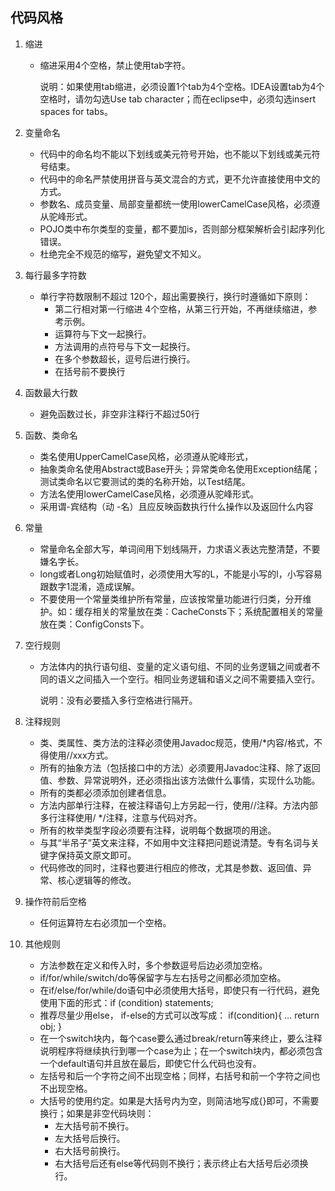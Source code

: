 ## 代码风格

1. 缩进
	+ 缩进采用4个空格，禁止使用tab字符。
	
		说明：如果使用tab缩进，必须设置1个tab为4个空格。IDEA设置tab为4个空格时，请勿勾选Use tab character；而在eclipse中，必须勾选insert spaces for tabs。 
	
2. 变量命名
	+ 代码中的命名均不能以下划线或美元符号开始，也不能以下划线或美元符号结束。
	+ 代码中的命名严禁使用拼音与英文混合的方式，更不允许直接使用中文的方式。
	+ 参数名、成员变量、局部变量都统一使用lowerCamelCase风格，必须遵从驼峰形式。
	+ POJO类中布尔类型的变量，都不要加is，否则部分框架解析会引起序列化错误。
	+ 杜绝完全不规范的缩写，避免望文不知义。
3. 每行最多字符数
	+ 单行字符数限制不超过 120个，超出需要换行，换行时遵循如下原则：
		+ 第二行相对第一行缩进 4个空格，从第三行开始，不再继续缩进，参考示例。
		+ 运算符与下文一起换行。
		+ 方法调用的点符号与下文一起换行。
		+ 在多个参数超长，逗号后进行换行。
		+ 在括号前不要换行
4. 函数最大行数
	+ 避免函数过长，非空非注释行不超过50行
5. 函数、类命名
	+ 类名使用UpperCamelCase风格，必须遵从驼峰形式，
	+ 抽象类命名使用Abstract或Base开头；异常类命名使用Exception结尾；测试类命名以它要测试的类的名称开始，以Test结尾。
	+ 方法名使用lowerCamelCase风格，必须遵从驼峰形式。
	+ 采用谓-宾结构（动 -名）且应反映函数执行什么操作以及返回什么内容
6. 常量
	+ 常量命名全部大写，单词间用下划线隔开，力求语义表达完整清楚，不要嫌名字长。
	+ long或者Long初始赋值时，必须使用大写的L，不能是小写的l，小写容易跟数字1混淆，造成误解。
	+ 不要使用一个常量类维护所有常量，应该按常量功能进行归类，分开维护。如：缓存相关的常量放在类：CacheConsts下；系统配置相关的常量放在类：ConfigConsts下。
7. 空行规则
	+ 方法体内的执行语句组、变量的定义语句组、不同的业务逻辑之间或者不同的语义之间插入一个空行。相同业务逻辑和语义之间不需要插入空行。

		说明：没有必要插入多行空格进行隔开。
8. 注释规则
	+ 类、类属性、类方法的注释必须使用Javadoc规范，使用/*内容/格式，不得使用//xxx方式。
	+ 所有的抽象方法（包括接口中的方法）必须要用Javadoc注释、除了返回值、参数、异常说明外，还必须指出该方法做什么事情，实现什么功能。
	+ 所有的类都必须添加创建者信息。
	+ 方法内部单行注释，在被注释语句上方另起一行，使用//注释。方法内部多行注释使用/ */注释，注意与代码对齐。
	+ 所有的枚举类型字段必须要有注释，说明每个数据项的用途。
	+ 与其“半吊子”英文来注释，不如用中文注释把问题说清楚。专有名词与关键字保持英文原文即可。
	+ 代码修改的同时，注释也要进行相应的修改，尤其是参数、返回值、异常、核心逻辑等的修改。
9. 操作符前后空格
	+ 任何运算符左右必须加一个空格。
10. 其他规则
	+ 方法参数在定义和传入时，多个参数逗号后边必须加空格。
	+ if/for/while/switch/do等保留字与左右括号之间都必须加空格。
	+ 在if/else/for/while/do语句中必须使用大括号，即使只有一行代码，避免使用下面的形式：if (condition) statements;
	+ 推荐尽量少用else， if-else的方式可以改写成：
		if(condition){
			...
			return obj;
		}
	+ 在一个switch块内，每个case要么通过break/return等来终止，要么注释说明程序将继续执行到哪一个case为止；在一个switch块内，都必须包含一个default语句并且放在最后，即使它什么代码也没有。
	+ 左括号和后一个字符之间不出现空格；同样，右括号和前一个字符之间也不出现空格。
	+ 大括号的使用约定。如果是大括号内为空，则简洁地写成{}即可，不需要换行；如果是非空代码块则：
		+ 左大括号前不换行。
		+ 左大括号后换行。
		+ 右大括号前换行。
		+ 右大括号后还有else等代码则不换行；表示终止右大括号后必须换行。